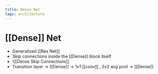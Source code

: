 ```yaml
---
title: Dense Net
tags: architecture
---
```


# [[Dense]] Net
- Generalized [[Res Net]]
- Skip connections inside the [[Dense]] block itself
- ![[Dense Skip Connections]]
- Transition layer -> [[Dense]] -> 1x1 [[conv]] , 2x2 avg pool -> [[Dense]]
















